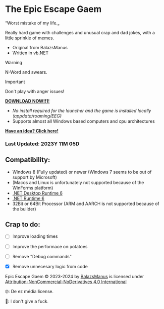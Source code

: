 # The Epic Escape Gaem
“Worst mistake of my life.„

Really hard game with challenges and unusual crap and dad jokes, with a little sprinkle of memes.

- Original from BalazsManus
- Written in vb.NET

> [!WARNING]
> N-Word and swears.

> [!IMPORTANT]
> Don't play with anger issues!

**[DOWNLOAD NOW!!1!](https://github.com/Delta-Trolling-Technologies/EpicEscapeGaem/releases/latest/launcher.exe/download)**

- *No install required for the launcher and the game is installed locally (appdata/roaming/EEG)*
- Supports almost all Windows based computers and cpu architectures

**[Have an idea? Click here!](https://github.com/Delta-Trolling-Technologies/EpicEscapeGaem/issues/new/choose)**

### Last Updated: 2023Y 11M 05D

## Compatibility:
- Windows 8 (Fully updated) or newer (Windows 7 seems to be out of support by Microsoft)
- (Macos and Linux is unfortunately not supported because of the WinForms platform)
- [.NET Desktop Runtime 6](https://dotnet.microsoft.com/en-us/download/dotnet/6.0)
- [.NET Runtime 6](https://dotnet.microsoft.com/en-us/download/dotnet/6.0)
- 32Bit or 64Bit Processor (ARM and AARCH is not supported because of the builder)

## Crap to do:

- [ ] Improve loading times
- [ ] Improve the performace on potatoes
- [ ] Remove "Debug commands"
- [X] Remove unnecesary logic from code


Epic Escape Gaem © 2023-2024 by [BalazsManus](https://balazsmanus.hu) is licensed under [Attribution-NonCommercial-NoDerivatives 4.0 International](http://creativecommons.org/licenses/by-nc-nd/4.0/?ref=epic-escape-gaem) 

🤓: De ez média license.

🥶: I don't give a fuck.
